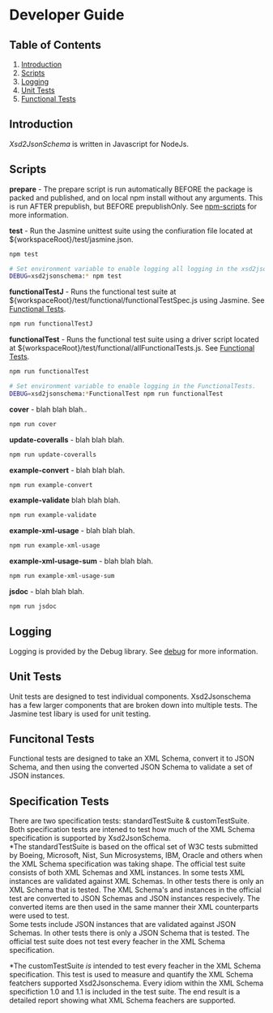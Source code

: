 # **Developer Guide**

## Table of Contents

1. [Introduction](#Introduction)
2. [Scripts](#Scripts)
3. [Logging](#Logging)
3. [Unit Tests](#Conversion-Overview)
4. [Functional Tests](#XML-Schema-Support-Overview)

## **Introduction**
*Xsd2JsonSchema* is written in Javascript for NodeJs. 

## **Scripts**
**prepare** - The prepare script is run automatically BEFORE the package is packed and published, and on local npm install without any arguments. This is run AFTER prepublish, but BEFORE prepublishOnly.  See [npm-scripts](https://docs.npmjs.com/misc/scripts) for more information.

**test** - Run the Jasmine unittest suite using the confiuration file located at ${workspaceRoot}/test/jasmine.json.

```bash
npm test

# Set environment variable to enable logging all logging in the xsd2jsonschema.  You likely don't want to do this because it too much logging.
DEBUG=xsd2jsonschema:* npm test
```

**functionalTestJ** - Runs the functional test suite at ${workspaceRoot}/test/functional/functionalTestSpec.js using Jasmine.  See [Functional Tests](#XML-Schema-Support-Overview).

```bash
npm run functionalTestJ
```

**functionalTest** - Runs the functional test suite using a driver script located at ${workspaceRoot}/test/functional/allFunctionalTests.js.  See [Functional Tests](#XML-Schema-Support-Overview).

```bash
npm run functionalTest

# Set environment variable to enable logging in the FunctionalTests.
DEBUG=xsd2jsonschema:*FunctionalTest npm run functionalTest
```

**cover** - blah blah blah..

```bash
npm run cover
```

**update-coveralls** - blah blah blah.

```bash
npm run update-coveralls
```

**example-convert** - blah blah blah.

```bash
npm run example-convert
```

**example-validate** blah blah blah.

```bash
npm run example-validate
```

**example-xml-usage** - blah blah blah.

```bash
npm run example-xml-usage
```

**example-xml-usage-sum** - blah blah blah.

```bash
npm run example-xml-usage-sum
```

**jsdoc** - blah blah blah.

```bash
npm run jsdoc
```

## **Logging**
Logging is provided by the Debug library.  See [debug](https://www.npmjs.com/package/debug) for more information.

## **Unit Tests**
Unit tests are designed to test individual components.  Xsd2Jsonschema has a few larger components that are broken down into multiple tests. 
The Jasmine test libary is used for unit testing.

## Funcitonal Tests
Functional tests are designed to take an XML Schema, convert it to JSON Schema, and then using the converted JSON Schema to validate a set of JSON instances.

## Specification Tests
There are two specification tests: standardTestSuite & customTestSuite.  Both specification tests are intened to test how much of the XML Schema specification
is supported by Xsd2JsonSchema.  
*The standardTestSuite is based on the offical set of W3C tests submitted by Boeing, Microsoft, Nist, Sun Microsystems, IBM, Oracle
and others when the XML Schema specification was taking shape.  The official test suite consists of both XML Schemas and XML instances.  In some tests XML 
instances are validated against XML Schemas.  In other tests there is only an XML Schema that is tested.  The XML Schema's and instances in the official test 
are converted to JSON Schemas and JSON instances respecively.  The converted items are then used in the same manner their XML counterparts were used to test.  
Some tests include JSON instances that are validated against JSON Schemas.  In other tests there is only a JSON Schema that is tested.  The official test suite
does not test every feacher in the XML Schema specification.

*The customTestSuite *is* intended to test every feacher in the XML Schema specification.  This test is used to measure and quantify the XML Schema featchers 
supported Xsd2Jsonschema.  Every idiom within the XML Schema specifiction 1.0 and 1.1 is included in the test suite.  The end result is a detailed report 
showing what XML Schema feachers are supported.

